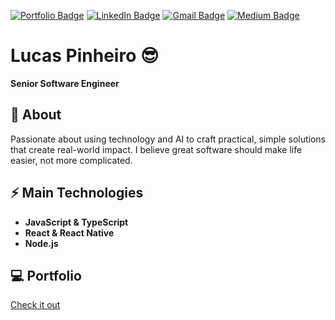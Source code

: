 [![Portfolio Badge](https://img.shields.io/badge/Portfolio-%23167C80.svg?style=flat-square&logo=googlechrome&logoColor=white)](https://lucaspinheirogit.github.io/lucas-pinheiro/)
[![LinkedIn Badge](https://img.shields.io/badge/-LinkedIn-%230077B5?style=flat-square&logo=Linkedin&logoColor=white)](https://www.linkedin.com/in/lucas-pinheiro-oficial/)
[![Gmail Badge](https://img.shields.io/badge/-Gmail-c14438?style=flat-square&logo=Gmail&logoColor=white)](mailto:lucaspinheiroifsul@gmail.com)
[![Medium Badge](https://img.shields.io/badge/Medium-white?style=flat-square&logo=medium&logoColor=black)](https://medium.com/@lucas_pinheiro)

# Lucas Pinheiro 😎  
**Senior Software Engineer**

## 🧐 About  
Passionate about using technology and AI to craft practical, simple solutions that create real-world impact. I believe great software should make life easier, not more complicated.

## ⚡ Main Technologies  
- **JavaScript & TypeScript**  
- **React & React Native**  
- **Node.js**

## 💻 Portfolio
[Check it out](https://lucaspinheirogit.github.io/lucas-pinheiro/)

<!--
**lucaspinheirogit/lucaspinheirogit** is a ✨ _special_ ✨ repository because its `README.md` (this file) appears on your GitHub profile.

Here are some ideas to get you started:

- 🔭 I’m currently working on ...
- 🌱 I’m currently learning ...
- 👯 I’m looking to collaborate on ...
- 🤔 I’m looking for help with ...
- 💬 Ask me about ...
- 📫 How to reach me: ...
- 😄 Pronouns: ...
- ⚡ Fun fact: ...
-->
